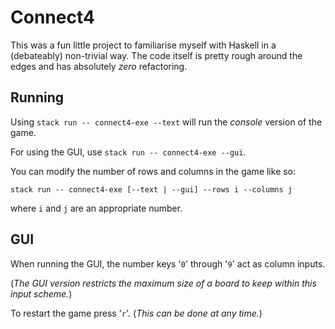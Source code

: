 # Connect4
This was a fun little project to familiarise myself with Haskell in a (debateably) non-trivial way.
The code itself is pretty rough around the edges and has absolutely *zero* refactoring.
## Running

Using ```stack run -- connect4-exe --text``` will run the *console* version of the game.

For using the GUI, use ```stack run -- connect4-exe --gui```.

You can modify the number of rows and columns in the game like so:

```stack run -- connect4-exe [--text | --gui] --rows i --columns j```

where ```i``` and ```j``` are an appropriate number.



## GUI
When running the GUI, the number keys '```0```' through '```9```' act as column inputs. 

(*The GUI version restricts the maximum size of a board to keep within this input scheme.*)

To restart the game press '```r```'. (*This can be done at any time.*)

